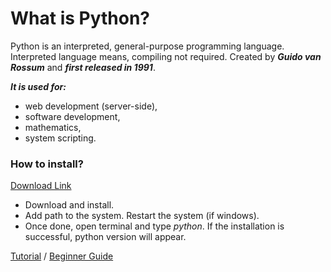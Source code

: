 # What is Python?
Python is an interpreted, general-purpose programming language. Interpreted language means, compiling not required.
Created by ***Guido van Rossum*** and ***first released in 1991***.

***It is used for:***
* web development (server-side),
* software development,
* mathematics,
* system scripting.

### How to install?
[Download Link](https://www.python.org/)
* Download and install.
* Add path to the system. Restart the system (if windows). 
* Once done, open terminal and type _python_. If the installation is successful, python version will appear.


[Tutorial](https://github.com/kity9188/Python-Basics.git) / [Beginner Guide](https://www.python.org/about/gettingstarted/)

